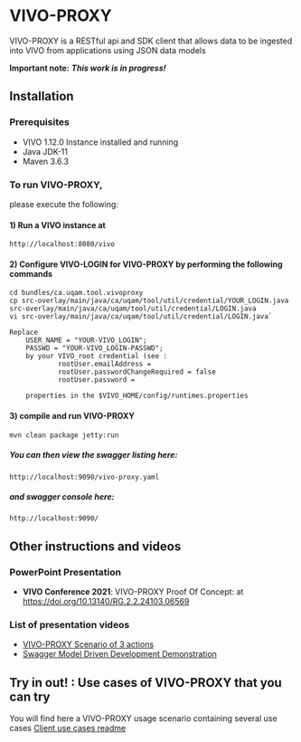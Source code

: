 # VIVO-PROXY
VIVO-PROXY is a RESTful api and SDK client that allows data to be ingested into VIVO from applications using JSON data models

**Important note:** ***This work is in progress!***

## Installation

### Prerequisites

- VIVO 1.12.0 Instance installed and running
- Java JDK-11
- Maven 3.6.3

### To run VIVO-PROXY, 
please execute the following:

#### 1) Run a VIVO instance at 
`http://localhost:8080/vivo`

#### 2) Configure VIVO-LOGIN for VIVO-PROXY by performing the following commands

```
cd bundles/ca.uqam.tool.vivoproxy
cp src-overlay/main/java/ca/uqam/tool/util/credential/YOUR_LOGIN.java src-overlay/main/java/ca/uqam/tool/util/credential/LOGIN.java
vi src-overlay/main/java/ca/uqam/tool/util/credential/LOGIN.java`

Replace     
    USER_NAME = "YOUR-VIVO_LOGIN";
    PASSWD = "YOUR-VIVO_LOGIN-PASSWD"; 
    by your VIVO_root credential (see :
            rootUser.emailAddress = 
            rootUser.passwordChangeRequired = false
            rootUser.password = 
      
    properties in the $VIVO_HOME/config/runtimes.properties

```

####  3) compile and run VIVO-PROXY

```
mvn clean package jetty:run
```

##### You can then view the swagger listing here:

`http://localhost:9090/vivo-proxy.yaml`

##### and swagger console here:

`http://localhost:9090/`

## Other instructions and videos

### PowerPoint Presentation

- **VIVO Conference 2021**: VIVO-PROXY Proof Of Concept: at [https://doi.org/10.13140/RG.2.2.24103.06569 ](https://doi.org/10.13140/RG.2.2.24103.06569)

### List of presentation videos

- [VIVO-PROXY Scenario of 3 actions](https://youtu.be/alOBBHnIx14)
- [Swagger Model Driven Development Demonstration ](https://youtu.be/jyz0WQuj9UU)

## Try in out! : Use cases of VIVO-PROXY that you can try
You will find here a VIVO-PROXY usage scenario containing several use cases 
[Client use cases readme](https://github.com/vivo-community/VIVO-PROXY/tree/issues-3/bundles/ca.uqam.tool.vivo-proxy.client#readme)





